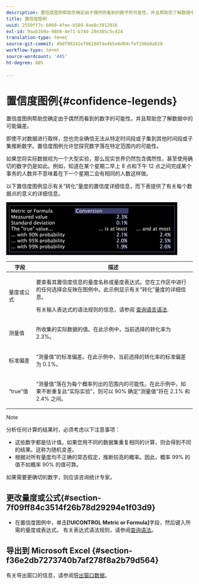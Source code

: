 ```yaml
---
description: 置信度图例帮助您确定由于偶然而看到的数字的可能性，并且帮助您了解数据中的可能偏差。
title: 置信度图例
uuid: 2559ff7c-6060-4fee-b509-9ae0c3912016
exl-id: 9aab169a-98b8-4e71-b74d-28e385c5c424
translation-type: tm+mt
source-git-commit: d9df90242ef96188f4e4b5e6d04cfef196b0a628
workflow-type: tm+mt
source-wordcount: '445'
ht-degree: 88%

---
```


# 置信度图例{#confidence-legends}

置信度图例帮助您确定由于偶然而看到的数字的可能性，并且帮助您了解数据中的可能偏差。

即使不对数据进行取样，您也完全确信无法从特定时间段或子集到其他时间段或子集推断数字。置信度图例允许您探究数字落在特定范围内的可能性。

如果您将实际数据视为一个大型实验，那么现实世界仍然包含偶然性，甚至使用确切的数字仍是如此。例如，知道在某个星期二早上 8 点和下午 12 点之间完成某个事务的人数并不意味着在下一个星期二会有相同的人数这样做。

以下置信度图例显示有关“转化”量度的置信度详细信息，而下表提供了有关每个数据点的意义的详细信息。

![](assets/lgd_ConfidenceLegend.png)

<table id="table_387F22C7EF4E4DE9AD810D3D9204676F"> 
 <thead> 
  <tr> 
   <th colname="col1" class="entry"> 字段 </th> 
   <th colname="col2" class="entry"> 描述 </th> 
  </tr> 
 </thead>
 <tbody> 
  <tr> 
   <td colname="col1"> <p>量度或公式 </p> </td> 
   <td colname="col2"> <p>要查看其置信度信息的量度名称或量度表达式。您在工作区中进行的任何选择会反映在图例中。此示例显示有关“转化”量度的详细信息。 </p> <p>有关输入表达式的语法规则的信息，请参阅 <a href="../../../../home/c-get-started/c-qry-lang-syntx/c-qry-lang-syntx.md#concept-15d1d3f5164a47d49468c5acb7299d9f"> 查询语言语法</a>. </p> </td> 
  </tr> 
  <tr> 
   <td colname="col1"> <p>测量值 </p> </td> 
   <td colname="col2"> <p>所收集的实际数据的值。在此示例中，当前选择的转化率为 2.3%。 </p> </td> 
  </tr> 
  <tr> 
   <td colname="col1"> <p>标准偏差 </p> </td> 
   <td colname="col2"> <p>“测量值”的标准偏差。在此示例中，当前选择的转化率的标准偏差为 0.1%。 </p> </td> 
  </tr> 
  <tr> 
   <td colname="col1"> <p>“true”值 </p> </td> 
   <td colname="col2"> <p>“测量值”落在为每个概率列出的范围内的可能性。在此示例中，如果不断重复此“实际实验”，则可以 90% 确定“测量值”将在 2.1% 和 2.4% 之间。 </p> </td> 
  </tr> 
 </tbody> 
</table>

>[!NOTE]
>
>分析任何计算的结果时，必须考虑以下注意事项：
>* 这些数字都是估计值。如果您用不同的数据集重复相同的计算，则会得到不同的结果。这称为随机变差。
>* 根据对所有量度均不正确的常态假定，推断较高的概率。因此，概率 99% 的值不如概率 90% 的值可靠。

>
>
如果需要更确切的数字，则应该咨询统计专家。

## 更改量度或公式{#section-7f09ff84c3514f26b78d29294e1f03d9}

* 在置信度图例中，单击&#x200B;**[!UICONTROL Metric or Formula]**&#x200B;字段，然后键入所需的量度或表达式。 有关表达式语法规则，请参阅[查询语法](../../../../home/c-get-started/c-qry-lang-syntx/c-qry-lang-syntx.md#concept-15d1d3f5164a47d49468c5acb7299d9f)。

## 导出到 Microsoft Excel {#section-f36e2db7273740b7af278f8a2b79d564}

有关导出窗口的信息，请参阅[导出窗口数据](../../../../home/c-get-started/c-wk-win-wksp/c-exp-win-data.md#concept-8df61d64ed434cc5a499023c44197349)。
